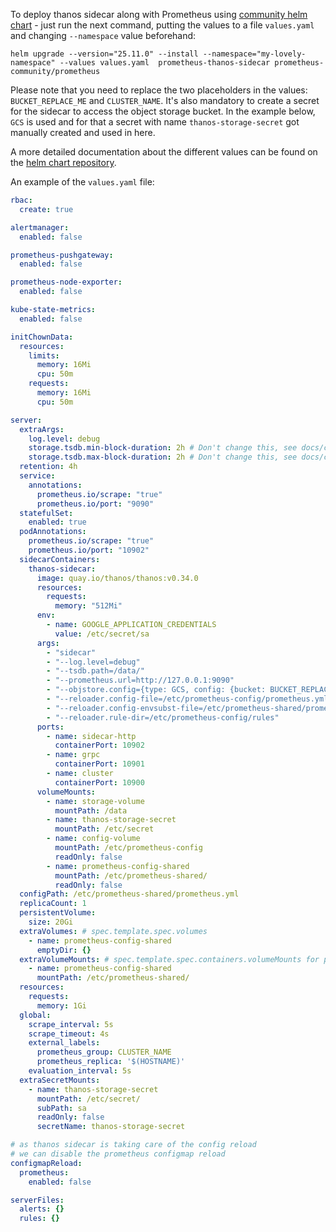 To deploy thanos sidecar along with Prometheus using [community helm chart](https://prometheus-community.github.io/helm-charts) - just run the next command, putting the values to a file `values.yaml` and changing `--namespace` value beforehand:

```
helm upgrade --version="25.11.0" --install --namespace="my-lovely-namespace" --values values.yaml  prometheus-thanos-sidecar prometheus-community/prometheus
```

Please note that you need to replace the two placeholders in the values: `BUCKET_REPLACE_ME` and `CLUSTER_NAME`.
It's also mandatory to create a secret for the sidecar to access the object storage bucket. 
In the example below, `GCS` is used and for that a secret with name `thanos-storage-secret` got manually created and used in here.

A more detailed documentation about the different values can be found on the [helm chart repository](https://github.com/prometheus-community/helm-charts/tree/main/charts/prometheus).

An example of the `values.yaml` file:
```yaml
rbac:
  create: true

alertmanager:
  enabled: false

prometheus-pushgateway:
  enabled: false

prometheus-node-exporter:
  enabled: false

kube-state-metrics:
  enabled: false

initChownData:
  resources:
    limits:
      memory: 16Mi
      cpu: 50m
    requests:
      memory: 16Mi
      cpu: 50m

server:
  extraArgs:
    log.level: debug
    storage.tsdb.min-block-duration: 2h # Don't change this, see docs/components/sidecar.md
    storage.tsdb.max-block-duration: 2h # Don't change this, see docs/components/sidecar.md
  retention: 4h
  service:
    annotations:
      prometheus.io/scrape: "true"
      prometheus.io/port: "9090"
  statefulSet:
    enabled: true
  podAnnotations:
    prometheus.io/scrape: "true"
    prometheus.io/port: "10902"
  sidecarContainers:
    thanos-sidecar:
      image: quay.io/thanos/thanos:v0.34.0
      resources:
        requests:
          memory: "512Mi"
      env:
        - name: GOOGLE_APPLICATION_CREDENTIALS
          value: /etc/secret/sa
      args:
        - "sidecar"
        - "--log.level=debug"
        - "--tsdb.path=/data/"
        - "--prometheus.url=http://127.0.0.1:9090"
        - "--objstore.config={type: GCS, config: {bucket: BUCKET_REPLACE_ME}}"
        - "--reloader.config-file=/etc/prometheus-config/prometheus.yml"
        - "--reloader.config-envsubst-file=/etc/prometheus-shared/prometheus.yml"
        - "--reloader.rule-dir=/etc/prometheus-config/rules"
      ports:
        - name: sidecar-http
          containerPort: 10902
        - name: grpc
          containerPort: 10901
        - name: cluster
          containerPort: 10900
      volumeMounts:
        - name: storage-volume
          mountPath: /data
        - name: thanos-storage-secret
          mountPath: /etc/secret
        - name: config-volume
          mountPath: /etc/prometheus-config
          readOnly: false
        - name: prometheus-config-shared
          mountPath: /etc/prometheus-shared/
          readOnly: false
  configPath: /etc/prometheus-shared/prometheus.yml
  replicaCount: 1
  persistentVolume:
    size: 20Gi
  extraVolumes: # spec.template.spec.volumes
    - name: prometheus-config-shared
      emptyDir: {}
  extraVolumeMounts: # spec.template.spec.containers.volumeMounts for prometheus container
    - name: prometheus-config-shared
      mountPath: /etc/prometheus-shared/
  resources:
    requests:
      memory: 1Gi
  global:
    scrape_interval: 5s
    scrape_timeout: 4s
    external_labels:
      prometheus_group: CLUSTER_NAME
      prometheus_replica: '$(HOSTNAME)'
    evaluation_interval: 5s
  extraSecretMounts:
    - name: thanos-storage-secret
      mountPath: /etc/secret/
      subPath: sa
      readOnly: false
      secretName: thanos-storage-secret

# as thanos sidecar is taking care of the config reload
# we can disable the prometheus configmap reload
configmapReload:
  prometheus:
    enabled: false

serverFiles:
  alerts: {}
  rules: {}
```
